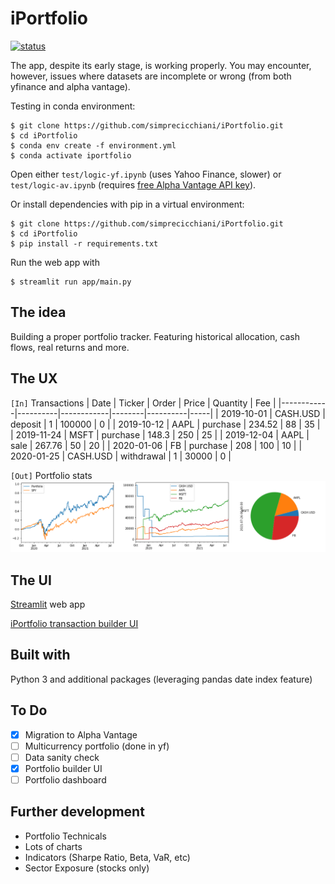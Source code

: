 # iPortfolio

[![status](https://img.shields.io/badge/Status-Alpha-yellow)](/)

The app, despite its early stage, is working properly. You may encounter, however, issues where datasets are incomplete or wrong (from both yfinance and alpha vantage).

Testing in conda environment:
```
$ git clone https://github.com/simprecicchiani/iPortfolio.git
$ cd iPortfolio
$ conda env create -f environment.yml
$ conda activate iportfolio
```

Open either `test/logic-yf.ipynb` (uses Yahoo Finance, slower) or `test/logic-av.ipynb` (requires [free Alpha Vantage API key](https://www.alphavantage.co/support/#api-key)).

Or install dependencies with pip in a virtual environment:
```
$ git clone https://github.com/simprecicchiani/iPortfolio.git
$ cd iPortfolio
$ pip install -r requirements.txt
```

Run the web app with
```
$ streamlit run app/main.py
```

## The idea

Building a proper portfolio tracker. Featuring historical allocation, cash flows, real returns and more.

## The UX

`[In]` Transactions
| Date       | Ticker   | Order      | Price  | Quantity | Fee |
|------------|----------|------------|--------|----------|-----|
| 2019-10-01 | CASH.USD | deposit    | 1      | 100000   | 0   |
| 2019-10-12 | AAPL     | purchase   | 234.52 | 88       | 35  |
| 2019-11-24 | MSFT     | purchase   | 148.3  | 250      | 25  |
| 2019-12-04 | AAPL     | sale       | 267.76 | 50       | 20  |
| 2020-01-06 | FB       | purchase   | 208    | 100      | 10  |
| 2020-01-25 | CASH.USD | withdrawal | 1      | 30000    | 0   |

`[Out]` Portfolio stats
![](/assets/performance-sample.png)

## The UI

[Streamlit](https://streamlit.io) web app

[iPortfolio transaction builder UI](/assets/transaction-builder.gif)

## Built with

Python 3 and additional packages (leveraging pandas date index feature)

## To Do

- [x] Migration to Alpha Vantage
- [ ] Multicurrency portfolio (done in yf)
- [ ] Data sanity check
- [x] Portfolio builder UI
- [ ] Portfolio dashboard

## Further development

- Portfolio Technicals
- Lots of charts
- Indicators (Sharpe Ratio, Beta, VaR, etc)
- Sector Exposure (stocks only)